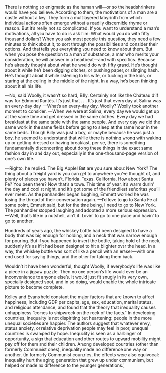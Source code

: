 There is nothing so enigmatic as the human will—or so the headshrinkers would have you believe. According to them, the motivations of a man are a castle without a key. They form a multilayered labyrinth from which individual actions often emerge without a readily discernible rhyme or reason. But it’s really not so complicated. If you want to understand a man’s motivations, all you have to do is ask him: What would you do with fifty thousand dollars? When you ask most people this question, they need a few minutes to think about it, to sort through the possibilities and consider their options. And that tells you everything you need to know about them. But when you pose the question to a man of substance, a man who merits your consideration, he will answer in a heartbeat—and with specifics. Because he’s already thought about what he would do with fifty grand. He’s thought about it while he’s been digging ditches, or pushing paper, or slinging hash. He’s thought about it while listening to his wife, or tucking in the kids, or staring at the ceiling in the middle of the night. In a way, he’s been thinking about it all his life.

—No, said Woolly, it wasn’t so hard, Billy. Certainly not like the Château d’If was for Edmond Dantès. It’s just that . . . It’s just that every day at Salina was an every-day day.
—What’s an every-day day, Woolly?
Woolly took another moment to consider.
—When we were at Salina, every day we would get up at the same time and
get dressed in the same clothes. Every day we had breakfast at the same table with the same people. And every day we did the same work in the same fields before going to sleep at the same hour in the same beds.
Though Billy was just a boy, or maybe because he was just a boy, he seemed to understand that while there is nothing wrong with waking up or getting dressed or having breakfast, per se, there is something fundamentally disconcerting about doing these things in the exact same fashion day in and day out, especially in the one-thousand-page version of one’s own life.

—Righto, he replied. The Big Apple! But are you sure about New York? The
thing about a freight yard is you can get to anywhere you’ve thought of, and plenty of places you haven’t. Florida. Texas. California. How about Santa Fe? You been there? Now that’s a town. This time of year, it’s warm durin’ the day and cool at night, and it’s got some of the friendliest señoritas you’ll ever meet.
As the panhandler began laughing, Emmett worried he was losing the thread of their conversation again.
—I’d love to go to Santa Fe at some point, Emmett said, but for the time being, I need to go to New York.
The panhandler stopped laughing and adopted a more serious expression.
—Well, that’s life in a nutshell, ain’t it. Lovin’ to go to one place and havin’ to go to another.

Hundreds of years ago, the whiskey bottle had been designed to have a body that was big enough for holding, and a neck that was narrow enough for pouring. But if you happened to invert the bottle, taking hold of the neck, suddenly it’s as if it had been designed to hit a blighter over the head. In a way, the whiskey bottle was sort of like a pencil with an eraser—with one end used for saying things, and the other for taking them back.

Wouldn’t it have been wonderful, thought Woolly, if everybody’s life was like a piece in a jigsaw puzzle. Then no one person’s life would ever be an inconvenience to anyone else’s. It would just fit snugly in its very own, specially designed spot, and in so doing, would enable the whole intricate picture to become complete.

Kelley and Evans held constant the major factors that are known to affect happiness, including GDP per capita, age, sex, education, marital status, and religious attendance, and found that the theory that inequality causes unhappiness “comes to shipwreck on the rock of the facts.” In developing countries, inequality is not dispiriting but heartening: people in the more unequal societies are happier. The authors suggest that whatever envy, status anxiety, or relative deprivation people may feel in poor, unequal countries is swamped by hope. Inequality is seen as a harbinger of opportunity, a sign that education and other routes to upward mobility might pay off for them and their children. Among developed countries (other than formerly Communist ones), inequality made no difference one way or another. (In formerly Communist countries, the effects were also equivocal: inequality hurt the aging generation that grew up under communism, but helped or made no difference to the younger generations.)
